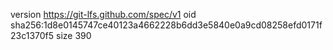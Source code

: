 version https://git-lfs.github.com/spec/v1
oid sha256:1d8e0145747ce40123a4662228b6dd3e5840e0a9cd08258efd0171f23c1370f5
size 390
